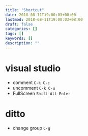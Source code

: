 ```yaml
---
title: "Shortcut"
date: 2018-08-11T19:00:03+08:00
lastmod: 2018-08-11T19:00:03+08:00
draft: false
categories: []
tags: []
keywords: []
description: ""
---
```



<!--more-->
# visual studio
-  comment   `C-k C-c`
-  uncomment `C-k C-u`
- FullScreen `Shift-Alt-Enter`

# ditto 
- change group `C-g`
